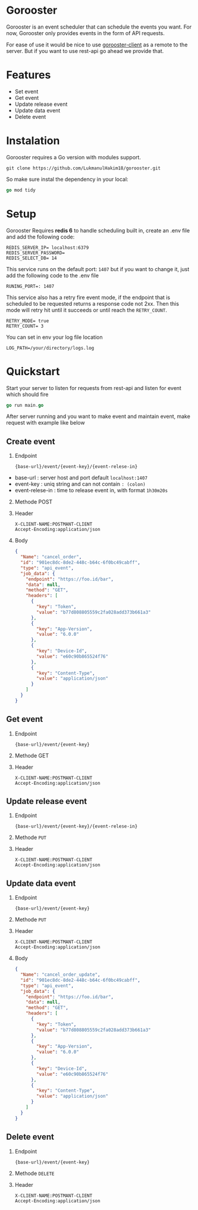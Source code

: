 # Gorooster

Gorooster is an event scheduler that can schedule the events you want.
For now, Gorooster only provides events in the form of API requests.

For ease of use it would be nice to use [gorooster-client](https://github.com/LukmanulHakim18/gorooster.git) as a remote to the server. But if you want to use rest-api go ahead we provide that.

# Features

- Set event
- Get event
- Update release event
- Update data event
- Delete event

# Instalation

Gorooster requires a Go version with modules support.

```git
git clone https://github.com/LukmanulHakim18/gorooster.git
```

So make sure instal the dependency in your local:

```go
go mod tidy
```

# Setup

Gorooster Requires **redis 6** to handle scheduling built in, create an .env file and add the following code:

```env
REDIS_SERVER_IP= localhost:6379
REDIS_SERVER_PASSWORD=
REDIS_SELECT_DB= 14
```

This service runs on the default port: `1407` but if you want to change it, just add the following code to the .env file

```env
RUNING_PORT=: 1407
```

This service also has a retry fire event mode, if the endpoint that is scheduled to be requested returns a response code not 2xx. Then this mode will retry hit until it succeeds or until reach the `RETRY_COUNT`.

```env
RETRY_MODE= true
RETRY_COUNT= 3
```

You can set in env your log file location

```.env
LOG_PATH=/your/directory/logs.log
```

# Quickstart

Start your server to listen for requests from rest-api and listen for event which should fire

```go
go run main.go
```

After server running and you want to make event and maintain event, make request with example like below

## Create event

1. Endpoint
   ```http
   {base-url}/event/{event-key}/{event-relese-in}
   ```

- base-url : server host and port default `localhost:1407`
- event-key : uniq string and can not contain `: (colon)`
- event-relese-in : time to release event in, with format `1h30m20s`

2. Methode POST
3. Header

   ```http
   X-CLIENT-NAME:POSTMANT-CLIENT
   Accept-Encoding:application/json
   ```

4. Body
   ```json
   {
     "Name": "cancel_order",
     "id": "901ec8dc-8de2-448c-b64c-6f0bc49cabff",
     "type": "api_event",
     "job_data": {
       "endpoint": "https://foo.id/bar",
       "data": null,
       "method": "GET",
       "headers": [
         {
           "key": "Token",
           "value": "b77d808805559c2fa028add373b661a3"
         },
         {
           "key": "App-Version",
           "value": "6.0.0"
         },
         {
           "key": "Device-Id",
           "value": "e60c90b865524f76"
         },
         {
           "key": "Content-Type",
           "value": "application/json"
         }
       ]
     }
   }
   ```

## Get event

1. Endpoint

   ```http
   {base-url}/event/{event-key}
   ```

2. Methode GET
3. Header

   ```http
   X-CLIENT-NAME:POSTMANT-CLIENT
   Accept-Encoding:application/json
   ```

## Update release event

1. Endpoint

   ```http
   {base-url}/event/{event-key}/{event-relese-in}
   ```

2. Methode `PUT`
3. Header

   ```http
   X-CLIENT-NAME:POSTMANT-CLIENT
   Accept-Encoding:application/json
   ```

## Update data event

1. Endpoint

   ```http
   {base-url}/event/{event-key}
   ```

2. Methode `PUT`
3. Header

   ```http
   X-CLIENT-NAME:POSTMANT-CLIENT
   Accept-Encoding:application/json
   ```

4. Body
   ```json
   {
     "Name": "cancel_order_update",
     "id": "901ec8dc-8de2-448c-b64c-6f0bc49cabff",
     "type": "api_event",
     "job_data": {
       "endpoint": "https://foo.id/bar",
       "data": null,
       "method": "GET",
       "headers": [
         {
           "key": "Token",
           "value": "b77d808805559c2fa028add373b661a3"
         },
         {
           "key": "App-Version",
           "value": "6.0.0"
         },
         {
           "key": "Device-Id",
           "value": "e60c90b865524f76"
         },
         {
           "key": "Content-Type",
           "value": "application/json"
         }
       ]
     }
   }
   ```

## Delete event

1. Endpoint
   ```http
   {base-url}/event/{event-key}
   ```
2. Methode `DELETE`
3. Header

   ```http
   X-CLIENT-NAME:POSTMANT-CLIENT
   Accept-Encoding:application/json
   ```
